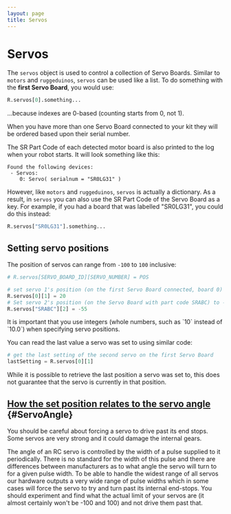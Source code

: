 ```yaml
---
layout: page
title: Servos
---
```


Servos
======

The `servos` object is used to control a collection of Servo Boards.
Similar to `motors` and `ruggeduinos`, `servos` can be used like a list.
To do something with the **first Servo Board**, you would use:

~~~~~ python
R.servos[0].something...
~~~~~

...because indexes are 0-based (counting starts from 0, not 1).

When you have more than one Servo Board connected to your kit
they will be ordered based upon their serial number.

The SR Part Code of each detected motor board is also printed to the log when your robot starts.
It will look something like this:

~~~~~ not-code
Found the following devices:
 - Servos:
    0: Servo( serialnum = "SR0LG31" )
~~~~~


However, like `motors` and `ruggeduinos`, `servos` is actually a dictionary.
As a result, in `servos` you can also use the SR Part Code of the Servo Board as a key.
For example, if you had a board that was labelled "SR0LG31",
you could do this instead:

~~~~~ python
R.servos["SR0LG31"].something...
~~~~~

Setting servo positions
-----------------------

The position of servos can range from `-100` to `100` inclusive:

~~~~~ python
# R.servos[SERVO_BOARD_ID][SERVO_NUMBER] = POS

# set servo 1's position (on the first Servo Board connected, board 0) to 20
R.servos[0][1] = 20
# Set servo 2's position (on the Servo Board with part code SRABC) to -55
R.servos["SRABC"][2] = -55
~~~~~

<div class="warning" markdown="1">
It is important that you use integers (whole numbers, such as `10` instead of
`10.0`) when specifying servo positions.
</div>

You can read the last value a servo was set to using similar code:

~~~~~ python
# get the last setting of the second servo on the first Servo Board
lastSetting = R.servos[0][1]
~~~~~

<div class="info" markdown="1">
While it is possible to retrieve the last position a servo was set to,
this does not guarantee that the servo is currently in that position.
</div>

[How the set position relates to the servo angle](#ServoAngle) {#ServoAngle}
-----------------------------------------------

<div class="warning">
You should be careful about forcing a servo to drive past its end stops.
Some servos are very strong and it could damage the internal gears.
</div>

The angle of an RC servo is controlled by the width of a pulse supplied to it periodically.
There is no standard for the width of this pulse and there are differences between manufacturers as to what angle the servo will turn to for a given pulse width.
To be able to handle the widest range of all servos our hardware outputs a very wide range of pulse widths which in some cases will force the servo to try and turn past its internal end-stops.
You should experiment and find what the actual limit of your servos are (it almost certainly won't be -100 and 100) and not drive them past that.

